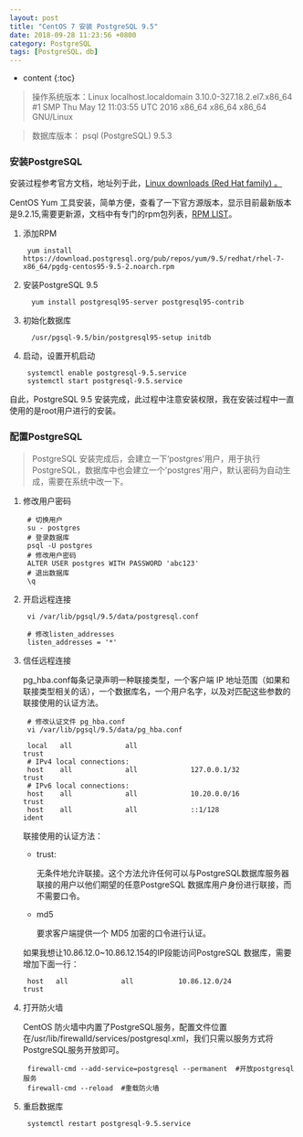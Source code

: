 ```yaml
---
layout: post
title: "CentOS 7 安装 PostgreSQL 9.5"
date: 2018-09-28 11:23:56 +0800
category: PostgreSQL
tags: [PostgreSQL，db]
---
```

* content
{:toc}

> 操作系统版本：Linux localhost.localdomain 3.10.0-327.18.2.el7.x86_64 #1 SMP Thu May 12 11:03:55 UTC 2016 x86_64 x86_64 x86_64 GNU/Linux

> 数据库版本： psql (PostgreSQL) 9.5.3

### 安装PostgreSQL

安装过程参考官方文档，地址列于此，[Linux downloads (Red Hat family) 。](https://www.postgresql.org/download/linux/redhat/)

CentOS Yum 工具安装，简单方便，查看了一下官方源版本，显示目前最新版本是9.2.15,需要更新源，文档中有专门的rpm包列表，[RPM LIST](https://yum.postgresql.org/repopackages.php)。

1. 添加RPM
	
		yum install https://download.postgresql.org/pub/repos/yum/9.5/redhat/rhel-7-x86_64/pgdg-centos95-9.5-2.noarch.rpm

2. 安装PostgreSQL 9.5

		 yum install postgresql95-server postgresql95-contrib

3. 初始化数据库

		 /usr/pgsql-9.5/bin/postgresql95-setup initdb

4. 启动，设置开机启动

		systemctl enable postgresql-9.5.service
		systemctl start postgresql-9.5.service
		
自此，PostgreSQL 9.5 安装完成，此过程中注意安装权限，我在安装过程中一直使用的是root用户进行的安装。

### 配置PostgreSQL

> PostgreSQL 安装完成后，会建立一下‘postgres’用户，用于执行PostgreSQL，数据库中也会建立一个'postgres'用户，默认密码为自动生成，需要在系统中改一下。

1. 修改用户密码

		# 切换用户
		su - postgres
		# 登录数据库
		psql -U postgres 
		# 修改用户密码
		ALTER USER postgres WITH PASSWORD 'abc123'
		# 退出数据库
		\q

2. 开启远程连接

		vi /var/lib/pgsql/9.5/data/postgresql.conf 
		
		# 修改listen_addresses
		listen_addresses = '*'
		
3. 信任远程连接
		
	pg_hba.conf每条记录声明一种联接类型，一个客户端 IP 地址范围（如果和联接类型相关的话），一个数据库名，一个用户名字，以及对匹配这些参数的联接使用的认证方法。
	
		# 修改认证文件 pg_hba.conf
		vi /var/lib/pgsql/9.5/data/pg_hba.conf
		
		local   all             all                                     trust
		# IPv4 local connections:
		host    all             all             127.0.0.1/32            trust
		# IPv6 local connections:
		host    all             all             10.20.0.0/16            trust
		host    all             all             ::1/128                 ident

	联接使用的认证方法：
	
	- trust:
	
		无条件地允许联接。这个方法允许任何可以与PostgreSQL数据库服务器联接的用户以他们期望的任意PostgreSQL 数据库用户身份进行联接，而不需要口令。
		
	- md5
	
		要求客户端提供一个 MD5 加密的口令进行认证。
		
	如果我想让10.86.12.0~10.86.12.154的IP段能访问PostgreSQL 数据库，需要增加下面一行：
	
		host   all             all           10.86.12.0/24                  trust
	

4. 打开防火墙

	 CentOS 防火墙中内置了PostgreSQL服务，配置文件位置在/usr/lib/firewalld/services/postgresql.xml，我们只需以服务方式将PostgreSQL服务开放即可。
	 
	 	firewall-cmd --add-service=postgresql --permanent  #开放postgresql服务
    	firewall-cmd --reload  #重载防火墙
    	
5. 重启数据库

		systemctl restart postgresql-9.5.service

